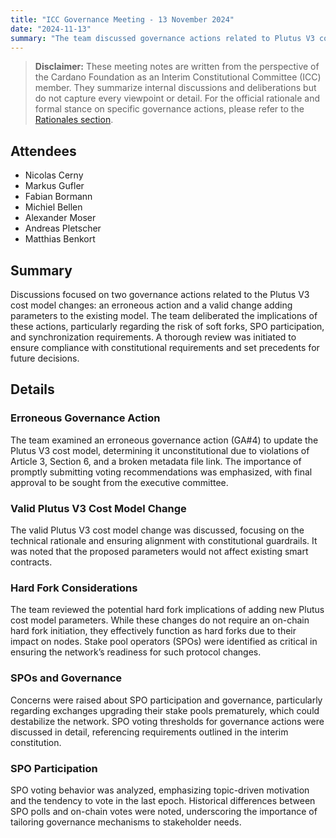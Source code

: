```yaml
---
title: "ICC Governance Meeting - 13 November 2024"
date: "2024-11-13"
summary: "The team discussed governance actions related to Plutus V3 cost model changes, including an erroneous action and a valid update, focusing on compliance, risks of soft forks, and SPO participation. Key topics included synchronization requirements, governance thresholds, and network readiness for protocol changes."
---
```


> **Disclaimer:** These meeting notes are written from the perspective of the Cardano Foundation as an Interim Constitutional Committee (ICC) member. They summarize internal discussions and deliberations but do not capture every viewpoint or detail. For the official rationale and formal stance on specific governance actions, please refer to the [Rationales section](../Rationales/README.md).

## Attendees  

- Nicolas Cerny  
- Markus Gufler  
- Fabian Bormann  
- Michiel Bellen  
- Alexander Moser  
- Andreas Pletscher  
- Matthias Benkort  

## Summary  

Discussions focused on two governance actions related to the Plutus V3 cost model changes: an erroneous action and a valid change adding parameters to the existing model. The team deliberated the implications of these actions, particularly regarding the risk of soft forks, SPO participation, and synchronization requirements. A thorough review was initiated to ensure compliance with constitutional requirements and set precedents for future decisions.

## Details  

### Erroneous Governance Action  

The team examined an erroneous governance action (GA#4) to update the Plutus V3 cost model, determining it unconstitutional due to violations of Article 3, Section 6, and a broken metadata file link. The importance of promptly submitting voting recommendations was emphasized, with final approval to be sought from the executive committee.

### Valid Plutus V3 Cost Model Change  

The valid Plutus V3 cost model change was discussed, focusing on the technical rationale and ensuring alignment with constitutional guardrails. It was noted that the proposed parameters would not affect existing smart contracts.

### Hard Fork Considerations  

The team reviewed the potential hard fork implications of adding new Plutus cost model parameters. While these changes do not require an on-chain hard fork initiation, they effectively function as hard forks due to their impact on nodes. Stake pool operators (SPOs) were identified as critical in ensuring the network’s readiness for such protocol changes.

### SPOs and Governance  

Concerns were raised about SPO participation and governance, particularly regarding exchanges upgrading their stake pools prematurely, which could destabilize the network. SPO voting thresholds for governance actions were discussed in detail, referencing requirements outlined in the interim constitution.

### SPO Participation  

SPO voting behavior was analyzed, emphasizing topic-driven motivation and the tendency to vote in the last epoch. Historical differences between SPO polls and on-chain votes were noted, underscoring the importance of tailoring governance mechanisms to stakeholder needs.